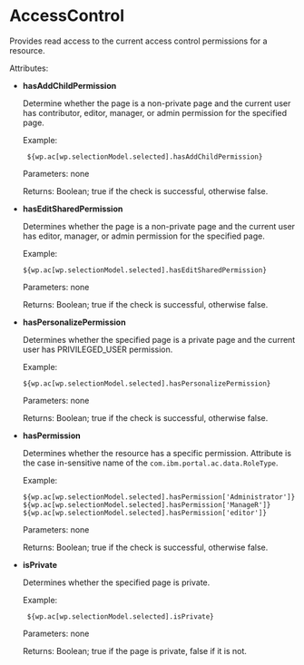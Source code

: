# AccessControl

Provides read access to the current access control permissions for a resource.

Attributes:

-   **hasAddChildPermission**

    Determine whether the page is a non-private page and the current user has contributor, editor, manager, or admin permission for the specified page.

    Example:

    ```
     ${wp.ac[wp.selectionModel.selected].hasAddChildPermission}
    ```

    Parameters: none

    Returns: Boolean; true if the check is successful, otherwise false.

-   **hasEditSharedPermission**

    Determines whether the page is a non-private page and the current user has editor, manager, or admin permission for the specified page.

    Example:

    ```
    ${wp.ac[wp.selectionModel.selected].hasEditSharedPermission}
    ```

    Parameters: none

    Returns: Boolean; true if the check is successful, otherwise false.

-   **hasPersonalizePermission**

    Determines whether the specified page is a private page and the current user has PRIVILEGED\_USER permission.

    Example:

    ```
    ${wp.ac[wp.selectionModel.selected].hasPersonalizePermission}
    ```

    Parameters: none

    Returns: Boolean; true if the check is successful, otherwise false.

-   **hasPermission**

    Determines whether the resource has a specific permission. Attribute is the case in-sensitive name of the `com.ibm.portal.ac.data.RoleType`.

    Example:

    ```
    ${wp.ac[wp.selectionModel.selected].hasPermission['Administrator']}
    ${wp.ac[wp.selectionModel.selected].hasPermission['ManageR']}
    ${wp.ac[wp.selectionModel.selected].hasPermission['editor']}
    ```

    Parameters: none

    Returns: Boolean; true if the check is successful, otherwise false.

-   **isPrivate**

    Determines whether the specified page is private.

    Example:

    ```
     ${wp.ac[wp.selectionModel.selected].isPrivate}
    ```

    Parameters: none

    Returns: Boolean; true if the page is private, false if it is not.



